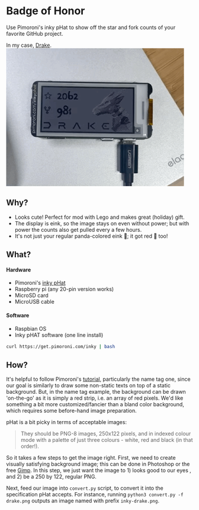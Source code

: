 # Badge of Honor
Use Pimoroni's inky pHat to show off the star and fork counts of your favorite GitHub project. 

In my case, [Drake](https://drake.mit.edu/).
![Screenshot](DrakeBadgeHonor.GIF)
## Why? 
- Looks cute! Perfect for mod with Lego and makes great (holiday) gift.
- The display is eink, so the image stays on even without power; but with power the counts also get pulled every a few hours.
- It's not just your regular panda-colored eink 🐼; it got red 🎈 too!
<!-- - Get youngsters into tinckering...  -->

## What?
#### Hardware
- Pimoroni's [inky pHat](https://www.adafruit.com/product/3743)
- Raspberry pi (any 20-pin version works)
- MicroSD card
- MicroUSB cable
#### Software
- Raspbian OS
- Inky pHAT software (one line install) 
```bash
curl https://get.pimoroni.com/inky | bash
```

## How?
It's helpful to follow Pimoroni's [tutorial](https://learn.pimoroni.com/article/getting-started-with-inky-phat), particularly the name tag one, since our goal is similarly to draw some non-static texts on top of a static background. But, in the name tag example, the background can be drawn 'on-the-go' as it is simply a red strip, i.e. an array of red pixels. We'd like something a bit more customized/fancier than a bland color background, which requires some before-hand image preparation.

pHat is a bit picky in terms of acceptable images:
>They should be PNG-8 images, 250x122 pixels, and in indexed colour mode with a palette of just three colours - white, red and black (in that order!).

So it takes a few steps to get the image right. First, we need to create visually satisfying background image; this can be done in Photoshop or the free [Gimp](https://www.gimp.org/). In this step, we just want the image  to 1) looks good to our eyes , and 2) be a 250 by 122, regular PNG.

Next, feed our image into `convert.py` script, to convert it into the specification pHat accepts.  For instance, running  `python3 convert.py -f drake.png` outputs an image named with prefix `inky-drake.png`. 



